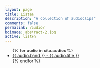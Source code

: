 ```yaml
---
layout: page
title: Listen
description: "A collection of audioclips"
comments: false
permalink: /audio/
bgimage: abstract-2.jpg
active: listen
---
```

<div class="row">
<div class="my-3 col-12 py-4 bg-white rounded">
<article class="	">
<ul class="flat list-unstyled m-0">
 {% for audio in site.audios %}
<li><a href="{{ site.url }}{{ audio.audiopath }}" class="no-barba">{{ audio.band }} - {{ audio.title }}</a></li>
{% endfor %}
</ul>
</article>
</div>
</div>